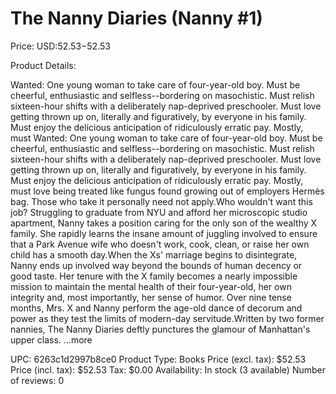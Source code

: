 # The Nanny Diaries (Nanny #1)

Price: USD:$52.53-$52.53

Product Details:

Wanted: One young woman to take care of four-year-old boy. Must be cheerful, enthusiastic and selfless--bordering on masochistic. Must relish sixteen-hour shifts with a deliberately nap-deprived preschooler. Must love getting thrown up on, literally and figuratively, by everyone in his family. Must enjoy the delicious anticipation of ridiculously erratic pay. Mostly, must Wanted: One young woman to take care of four-year-old boy. Must be cheerful, enthusiastic and selfless--bordering on masochistic. Must relish sixteen-hour shifts with a deliberately nap-deprived preschooler. Must love getting thrown up on, literally and figuratively, by everyone in his family. Must enjoy the delicious anticipation of ridiculously erratic pay. Mostly, must love being treated like fungus found growing out of employers Hermès bag. Those who take it personally need not apply.Who wouldn't want this job? Struggling to graduate from NYU and afford her microscopic studio apartment, Nanny takes a position caring for the only son of the wealthy X family. She rapidly learns the insane amount of juggling involved to ensure that a Park Avenue wife who doesn't work, cook, clean, or raise her own child has a smooth day.When the Xs' marriage begins to disintegrate, Nanny ends up involved way beyond the bounds of human decency or good taste. Her tenure with the X family becomes a nearly impossible mission to maintain the mental health of their four-year-old, her own integrity and, most importantly, her sense of humor. Over nine tense months, Mrs. X and Nanny perform the age-old dance of decorum and power as they test the limits of modern-day servitude.Written by two former nannies, The Nanny Diaries deftly punctures the glamour of Manhattan's upper class. ...more

UPC: 6263c1d2997b8ce0
Product Type: Books
Price (excl. tax): $52.53
Price (incl. tax): $52.53
Tax: $0.00
Availability: In stock (3 available)
Number of reviews: 0